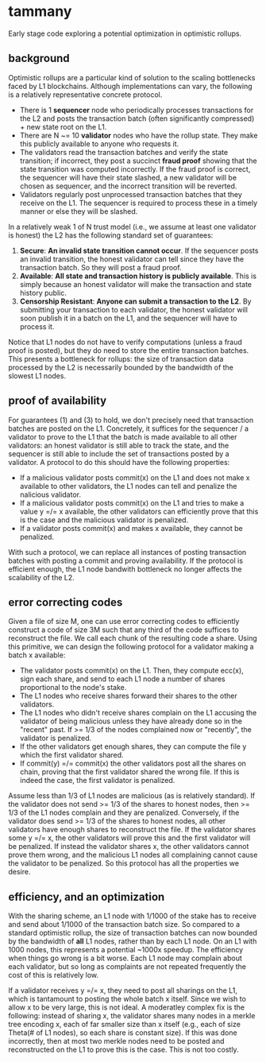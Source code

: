 # tammany

Early stage code exploring a potential optimization in optimistic rollups.

## background

Optimistic rollups are a particular kind of solution to the scaling bottlenecks faced by L1 blockchains.
Although implementations can vary, the following is a relatively representative concrete protocol.

 - There is 1 **sequencer** node who periodically processes transactions for the L2 and posts the transaction batch (often significantly compressed) + new state root on the L1.
 - There are N ~= 10 **validator** nodes who have the rollup state. They make this publicly available to anyone who requests it.
 - The validators read the transaction batches and verify the state transition; if incorrect, they post a succinct **fraud proof** showing that the state transition was computed incorrectly. If the fraud proof is correct, the sequencer will have their state slashed, a new validator will be chosen as sequencer, and the incorrect transition will be reverted.
 - Validators regularly post unprocessed transaction batches that they receive on the L1. The sequencer is required to process these in a timely manner or else they will be slashed.

In a relatively weak 1 of N trust model (i.e., we assume at least one validator is honest) the L2 has the following standard set of guarantees:

 1. **Secure**: __An invalid state transition cannot occur__. If the sequencer posts an invalid transition, the honest validator can tell since they have the transaction batch. So they will post a fraud proof.
 2. **Available**: __All state and transaction history is publicly available__. This is simply because an honest validator will make the transaction and state history public.
 3. **Censorship Resistant**: __Anyone can submit a transaction to the L2__. By submitting your transaction to each validator, the honest validator will soon publish it in a batch on the L1, and the sequencer will have to process it.

Notice that L1 nodes do not have to verify computations (unless a fraud proof is posted), but they do need to store the entire transaction batches.
This presents a bottleneck for rollups: the size of transaction data processed by the L2 is necessarily bounded by the bandwidth of the slowest L1 nodes.

## proof of availability

For guarantees (1) and (3) to hold, we don't precisely need that transaction batches are posted on the L1.
Concretely, it suffices for the sequencer / a validator to prove to the L1 that the batch is made available to all other validators: an honest validator is still able to track the state, and the sequencer is still able to include the set of transactions posted by a validator.
A protocol to do this should have the following properties:

 - If a malicious validator posts commit(x) on the L1 and does not make x available to other validators, the L1 nodes can tell and penalize the nalicious validator.
 - If a malicious validator posts commit(x) on the L1 and tries to make a value y =/= x available, the other validators can efficiently prove that this is the case and the malicious validator is penalized.
 - If a validator posts commit(x) and makes x available, they cannot be penalized.

With such a protocol, we can replace all instances of posting transaction batches with posting a commit and proving availability.
If the protocol is efficient enough, the L1 node bandwith bottleneck no longer affects the scalability of the L2.

## error correcting codes

Given a file of size M, one can use error correcting codes to efficiently construct a code of size 3M such that any third of the code suffices to reconstruct the file.
We call each chunk of the resulting code a share.
Using this primitive, we can design the following protocol for a validator making a batch x available:

 - The validator posts commit(x) on the L1. Then, they compute ecc(x), sign each share, and send to each L1 node a number of shares proportional to the node's stake.
 - The L1 nodes who receive shares forward their shares to the other validators.
 - The L1 nodes who didn't receive shares complain on the L1 accusing the validator of being malicious unless they have already done so in the "recent" past. If >= 1/3 of the nodes complained now or "recently", the validator is penalized.
 - If the other validators get enough shares, they can compute the file y which the first validator shared.
 - If commit(y) =/= commit(x) the other validators post all the shares on chain, proving that the first validator shared the wrong file. If this is indeed the case, the first validator is penalized.

Assume less than 1/3 of L1 nodes are malicious (as is relatively standard).
If the validator does not send >= 1/3 of the shares to honest nodes, then >= 1/3 of the L1 nodes complain and they are penalized.
Conversely, if the validator does send >= 1/3 of the shares to honest nodes, all other validators have enough shares to reconstruct the file.
If the validator shares some y =/= x, the other validators will prove this and the first validator will be penalized.
If instead the validator shares x, the other validators cannot prove them wrong, and the malicious L1 nodes all complaining cannot cause the validator to be penalized.
So this protocol has all the properties we desire.

## efficiency, and an optimization

With the sharing scheme, an L1 node with 1/1000 of the stake has to receive and send about 1/1000 of the transaction batch size.
So compared to a standard optimistic rollup, the size of transaction batches can now bounded by the bandwidth of __all__ L1 nodes, rather than by each L1 node.
On an L1 with 1000 nodes, this represents a potential ~1000x speedup.
The efficiency when things go wrong is a bit worse.
Each L1 node may complain about each validator, but so long as complaints are not repeated frequently the cost of this is relatively low.

If a validator receives y =/= x, they need to post all sharings on the L1, which is tantamount to posting the whole batch x itself.
Since we wish to allow x to be very large, this is not ideal.
A moderatley complex fix is the following: instead of sharing x, the validator shares many nodes in a merkle tree encoding x, each of far smaller size than x itself (e.g., each of size Theta(# of L1 nodes), so each share is constant size).
If this was done incorrectly, then at most two merkle nodes need to be posted and reconstructed on the L1 to prove this is the case.
This is not too costly.
